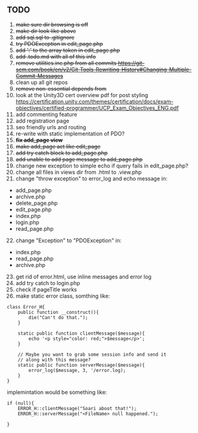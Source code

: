 ## TODO ##

1. <del>make sure dir browsing is off</del>
2. <del>make dir look like above</del>
3. <del>add sql.sql to .gitignore</del>
4. <del>try PDOException in edit_page.php</del>
5. <del>add ':' to the array token in edit_page.php</del>
6. <del>add .todo.md with all of this info</del>
7. <del>remove utilities.inc.php from all commits
	<https://git-scm.com/book/en/v2/Git-Tools-Rewriting-History#Changing-Multiple-Commit-Messages></del>
8. clean up all git repos
9. <del>remove non-essential depends from <startbootstrap></del>
10. look at the Unity3D cert overview pdf for post styling 
	<https://certification.unity.com/themes/certification/docs/exam-objectives/certified-programmer/UCP_Exam_Objectives_ENG.pdf>
11. add commenting feature
12. add registration page
13. seo friendly urls and routing
14. re-write with static implementation of PDO?
15. <del>__fix add_page view__</del>
16. <del>make add_page act like edit_page</del>
17. <del>add try catch block to add_page.php</del>
18. <del>add unable to add page message to add_page.php</del>
19. change new exception to simple echo if query fails in edit_page.php?
20. change all files in views dir from .html to .view.php
21. change "throw exception" to error_log and echo message in:
* add_page.php
* archive.php
* delete_page.php
* edit_page.php
* index.php
* login.php
* read_page.php
22. change "Exception" to "PDOException" in:
* index.php
* read_page.php
* archive.php
23. get rid of error.html, use inline messages and error log
24. add try catch to login.php
25. check if pageTitle works
26. make static error class, somthing like:
```
class Error_H{
	public function __construct(){
		die("Can't do that.");
	}

	static public function clientMessage($message){
		echo '<p style="color: red;">$message</p>';
	}

	// Maybe you want to grab some session info and send it
	// along with this message?
	static public function serverMessage($message){
		error_log($message, 3, '/error.log);
	}
}
```
implemintation would be something like:
```
if (null){
	ERROR_H::clientMessage("Soari aboot that!");
	ERROR_H::serverMessage("<FileName> null happened.");
	
}
```
